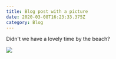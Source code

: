 ```yaml
---
title: Blog post with a picture
date: 2020-03-08T16:23:33.375Z
category: Blog
---
```

Didn't we have a lovely time by the beach?

![](/images/33017694648_9f62a8ca25_k.jpg)